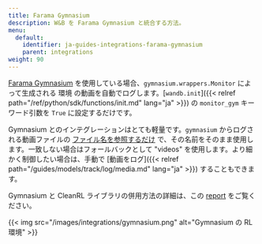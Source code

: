 ```yaml
---
title: Farama Gymnasium
description: W&B を Farama Gymnasium と統合する方法。
menu:
  default:
    identifier: ja-guides-integrations-farama-gymnasium
    parent: integrations
weight: 90
---
```


[Farama Gymnasium](https://gymnasium.farama.org/#) を使用している場合、`gymnasium.wrappers.Monitor` によって生成される 環境 の動画を自動でログします。[`wandb.init`]({{< relref path="/ref/python/sdk/functions/init.md" lang="ja" >}}) の `monitor_gym` キーワード引数を `True` に設定するだけです。

Gymnasium とのインテグレーションはとても軽量です。`gymnasium` からログされる動画ファイルの [ファイル名を参照するだけ](https://github.com/wandb/wandb/blob/c5fe3d56b155655980611d32ef09df35cd336872/wandb/integration/gym/__init__.py#LL69C67-L69C67) で、その名前をそのまま使用します。一致しない場合はフォールバックとして "videos" を使用します。より細かく制御したい場合は、手動で [動画をログ]({{< relref path="/guides/models/track/log/media.md" lang="ja" >}}) することもできます。

Gymnasium と CleanRL ライブラリの併用方法の詳細は、この [report](https://wandb.ai/raph-test/cleanrltest/reports/Mario-Bros-but-with-AI-Gymnasium-and-CleanRL---Vmlldzo0NTcxNTcw) をご覧ください。 

{{< img src="/images/integrations/gymnasium.png" alt="Gymnasium の RL 環境" >}}